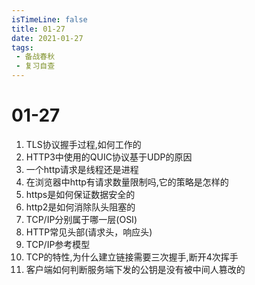 ```yaml
---
isTimeLine: false
title: 01-27
date: 2021-01-27
tags:
 - 备战春秋
 - 复习自查
---
```

# 01-27

1. TLS协议握手过程,如何工作的
2. HTTP3中使用的QUIC协议基于UDP的原因
3. 一个http请求是线程还是进程
4. 在浏览器中http有请求数量限制吗,它的策略是怎样的
5. https是如何保证数据安全的
6. http2是如何消除队头阻塞的
7. TCP/IP分别属于哪一层(OSI)
8. HTTP常见头部(请求头，响应头)
9. TCP/IP参考模型
10. TCP的特性,为什么建立链接需要三次握手,断开4次挥手
11. 客户端如何判断服务端下发的公钥是没有被中间人篡改的

<comment/>
<tongji/>